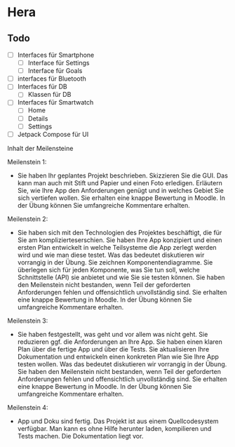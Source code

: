 # Hera

## Todo
- [ ] Interfaces für Smartphone
  - [ ] Interface für Settings
  - [ ] Interface für Goals
- [ ] interfaces für Bluetooth
- [ ] Interfaces für DB
  - [ ] Klassen für DB
- [ ] Interfaces für Smartwatch
  - [ ] Home
  - [ ] Details
  - [ ] Settings
     
- [ ] Jetpack Compose für UI

Inhalt der Meilensteine

Meilenstein 1:
- Sie haben Ihr geplantes Projekt beschrieben. Skizzieren Sie die GUI. Das kann man
auch mit Stift und Papier und einen Foto erledigen. Erläutern Sie, wie Ihre App den Anforderungen
genügt und in welches Gebiet Sie sich vertiefen wollen.
Sie   erhalten   eine   knappe   Bewertung   in   Moodle.   In   der   Übung   können   Sie   umfangreiche
Kommentare erhalten.

Meilenstein 2: 
- Sie haben sich mit den Technologien des Projektes beschäftigt, die für Sie am
komplizierteserschien. Sie haben Ihre App konzipiert und einen ersten Plan entwickelt in welche
Teilsysteme die App zerlegt werden wird und wie man diese testet. Was das bedeutet diskutieren wir
vorrangig in der Übung.
Sie zeichnen Komponentendiagramme. Sie überlegen sich für jeden Komponente, was Sie tun soll,
welche Schnittstelle (API) sie anbietet und wie Sie sie testen können.
Sie haben den Meilenstein nicht bestanden, wenn Teil der geforderten Anforderungen fehlen und
offensichtlich unvollständig sind. Sie erhalten eine knappe Bewertung in Moodle. In der Übung
können Sie umfangreiche Kommentare erhalten. 

Meilenstein 3: 
- Sie haben festgestellt, was geht und vor allem was nicht geht. Sie reduzieren ggf. die
Anforderungen an Ihre App. Sie haben einen klaren Plan über die fertige App und über die Tests.
Sie aktualisieren Ihre Dokumentation und entwickeln einen konkreten Plan wie Sie Ihre App testen
wollen. Was das bedeutet diskutieren wir vorrangig in der Übung.
Sie haben den Meilenstein nicht bestanden, wenn Teil der geforderten Anforderungen fehlen und
offensichtlich unvollständig sind. Sie erhalten eine knappe Bewertung in Moodle. In der Übung
können Sie umfangreiche Kommentare erhalten. 

Meilenstein 4: 
- App und Doku sind fertig. Das Projekt ist aus einem Quellcodesystem verfügbar.
Man kann es ohne Hilfe herunter laden, kompilieren und Tests machen. Die Dokumentation liegt
vor.

